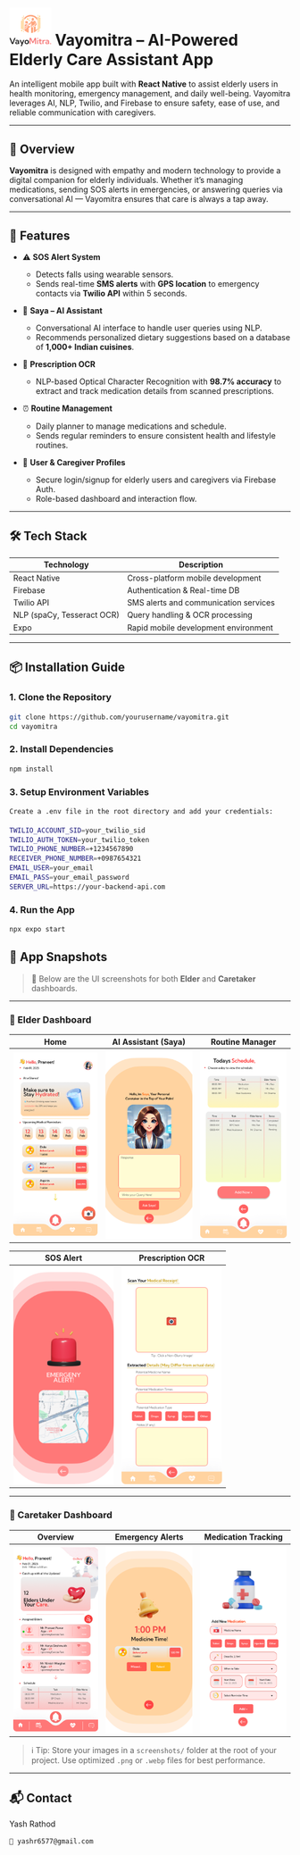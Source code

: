 # <img src="screenshots/logo.png" alt="Vayomitra Logo" width="75"/> Vayomitra – AI-Powered Elderly Care Assistant App


An intelligent mobile app built with **React Native** to assist elderly users in health monitoring, emergency management, and daily well-being. Vayomitra leverages AI, NLP, Twilio, and Firebase to ensure safety, ease of use, and reliable communication with caregivers.

---

## 📱 Overview

**Vayomitra** is designed with empathy and modern technology to provide a digital companion for elderly individuals. Whether it’s managing medications, sending SOS alerts in emergencies, or answering queries via conversational AI — Vayomitra ensures that care is always a tap away.

---

## 🚀 Features

- ⚠️ **SOS Alert System**
  - Detects falls using wearable sensors.
  - Sends real-time **SMS alerts** with **GPS location** to emergency contacts via **Twilio API** within 5 seconds.

- 🧠 **Saya – AI Assistant**
  - Conversational AI interface to handle user queries using NLP.
  - Recommends personalized dietary suggestions based on a database of **1,000+ Indian cuisines**.

- 📸 **Prescription OCR**
  - NLP-based Optical Character Recognition with **98.7% accuracy** to extract and track medication details from scanned prescriptions.

- ⏰ **Routine Management**
  - Daily planner to manage medications and schedule.
  - Sends regular reminders to ensure consistent health and lifestyle routines.

- 🔐 **User & Caregiver Profiles**
  - Secure login/signup for elderly users and caregivers via Firebase Auth.
  - Role-based dashboard and interaction flow.

---

## 🛠️ Tech Stack

| Technology      | Description                            |
|----------------|----------------------------------------|
| React Native    | Cross-platform mobile development      |
| Firebase        | Authentication & Real-time DB          |
| Twilio API      | SMS alerts and communication services  |
| NLP (spaCy, Tesseract OCR) | Query handling & OCR processing     |
| Expo            | Rapid mobile development environment   |

---

## 📦 Installation Guide

### 1. Clone the Repository

```bash
git clone https://github.com/yourusername/vayomitra.git
cd vayomitra
```

### 2. Install Dependencies
```bash 
npm install

```
### 3. Setup Environment Variables
```bash
Create a .env file in the root directory and add your credentials:

TWILIO_ACCOUNT_SID=your_twilio_sid
TWILIO_AUTH_TOKEN=your_twilio_token
TWILIO_PHONE_NUMBER=+1234567890
RECEIVER_PHONE_NUMBER=+0987654321
EMAIL_USER=your_email
EMAIL_PASS=your_email_password
SERVER_URL=https://your-backend-api.com
```

### 4. Run the App
```bash
npx expo start
```
## 📸 App Snapshots

> 📍 Below are the UI screenshots for both **Elder** and **Caretaker** dashboards.


---

### 🧓 Elder Dashboard

| Home | AI Assistant (Saya) | Routine Manager |
|------|----------------------|------------------|
| <img src="screenshots/elder_home.png" width="180"/> | <img src="screenshots/saya.png" width="180"/> | <img src="screenshots/routine.png" width="180"/> |

| SOS Alert | Prescription OCR |
|----------|-------------------|
| <img src="screenshots/sos.png" width="180"/> | <img src="screenshots/elder_ocr.png" width="180"/> |

---

### 👥 Caretaker Dashboard

| Overview | Emergency Alerts | Medication Tracking |
|----------|------------------|----------------------|
| <img src="screenshots/care_home.png" width="180"/> | <img src="screenshots/remainder.png" width="180"/> | <img src="screenshots/medication.png" width="180"/> |<img src="screenshots/elders.png" width="180"/> |

> ℹ️ Tip: Store your images in a `screenshots/` folder at the root of your project. Use optimized `.png` or `.webp` files for best performance.

---


## 📬 Contact

Yash Rathod
````
📧 yashr6577@gmail.com
